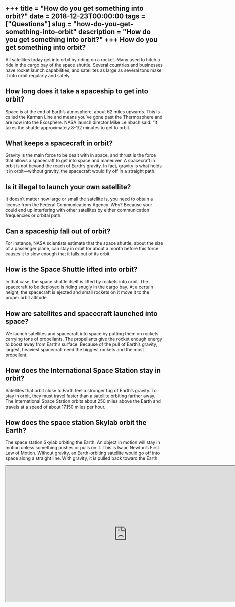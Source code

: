 +++
title = "How do you get something into orbit?"
date = 2018-12-23T00:00:00
tags = ["Questions"]
slug = "how-do-you-get-something-into-orbit"
description = "How do you get something into orbit?"
+++
How do you get something into orbit?
------------------------------------

All satellites today get into orbit by riding on a rocket. Many used to hitch a ride in the cargo bay of the space shuttle. Several countries and businesses have rocket launch capabilities, and satellites as large as several tons make it into orbit regularly and safely.

How long does it take a spaceship to get into orbit?
----------------------------------------------------

Space is at the end of Earth’s atmosphere, about 62 miles upwards. This is called the Karman Line and means you’ve gone past the Thermosphere and are now into the Exosphere. NASA launch director Mike Leinbach said: “It takes the shuttle approximately 8-1/2 minutes to get to orbit.

What keeps a spacecraft in orbit?
---------------------------------

Gravity is the main force to be dealt with in space, and thrust is the force that allows a spacecraft to get into space and maneuver. A spacecraft in orbit is not beyond the reach of Earth’s gravity. In fact, gravity is what holds it in orbit—without gravity, the spacecraft would fly off in a straight path.

Is it illegal to launch your own satellite?
-------------------------------------------

It doesn’t matter how large or small the satellite is, you need to obtain a license from the Federal Communications Agency. Why? Because your could end up interfering with other satellites by either communication frequencies or orbital path.

Can a spaceship fall out of orbit?
----------------------------------

For instance, NASA scientists estimate that the space shuttle, about the size of a passenger plane, can stay in orbit for about a month before this force causes it to slow enough that it falls out of its orbit.

How is the Space Shuttle lifted into orbit?
-------------------------------------------

In that case, the space shuttle itself is lifted by rockets into orbit. The spacecraft to be deployed is riding snugly in the cargo bay. At a certain height, the spacecraft is ejected and small rockets on it move it to the proper orbit altitude.

How are satellites and spacecraft launched into space?
------------------------------------------------------

We launch satellites and spacecraft into space by putting them on rockets carrying tons of propellants. The propellants give the rocket enough energy to boost away from Earth’s surface. Because of the pull of Earth’s gravity, largest, heaviest spacecraft need the biggest rockets and the most propellent.

How does the International Space Station stay in orbit?
-------------------------------------------------------

Satellites that orbit close to Earth feel a stronger tug of Earth’s gravity. To stay in orbit, they must travel faster than a satellite orbiting farther away. The International Space Station orbits about 250 miles above the Earth and travels at a speed of about 17,150 miles per hour.

How does the space station Skylab orbit the Earth?
--------------------------------------------------

The space station Skylab orbiting the Earth. An object in motion will stay in motion unless something pushes or pulls on it. This is Isaac Newton’s First Law of Motion. Without gravity, an Earth-orbiting satellite would go off into space along a straight line. With gravity, it is pulled back toward the Earth.

<iframe allow="accelerometer; autoplay; clipboard-write; encrypted-media; gyroscope; picture-in-picture" allowfullscreen="" class="__youtube_prefs__  epyt-is-override  no-lazyload" data-no-lazy="1" data-origheight="433" data-origwidth="770" data-skipgform_ajax_framebjll="" height="433" id="_ytid_50242" loading="lazy" src="https://www.youtube.com/embed/o2FFtPPM3iY?enablejsapi=1&autoplay=0&cc_load_policy=0&cc_lang_pref=&iv_load_policy=1&loop=0&modestbranding=0&rel=1&fs=1&playsinline=0&autohide=2&theme=dark&color=red&controls=1&" title="YouTube player" width="770"></iframe>